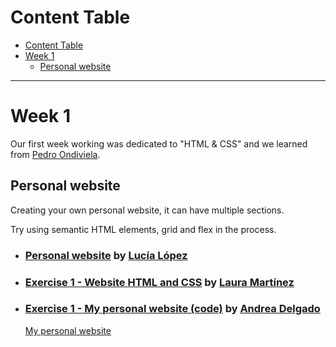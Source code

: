 # Content Table
- [Content Table](#content-table)
- [Week 1](#week-1)
  - [Personal website](#persona-website)

----------------------------------------------------------------
# Week 1
Our first week working was dedicated to "HTML & CSS" and we learned from [Pedro Ondiviela](https://github.com/PedroOndh).

## Personal website
Creating your own personal website, it can have multiple sections.

Try using semantic HTML elements, grid and flex in the process.
- ### [Personal website](https://github.com/zhuzilu/personal-website/) by [Lucía López](https://github.com/zhuzilu)
- ### [Exercise 1 - Website HTML and CSS](https://github.com/lauramargar/EJ1-HTML-CSS.git) by [Laura Martínez](https://github.com/lauramargar)
- ### [Exercise 1 - My personal website (code)](https://github.com/andreadlgdo/andrea-HTMLCSS-week1) by [Andrea Delgado](https://github.com/andreadlgdo) 
  [My personal website](https://andreadlgdo.github.io/andrea-HTMLCSS-week1/src/index.html) 
